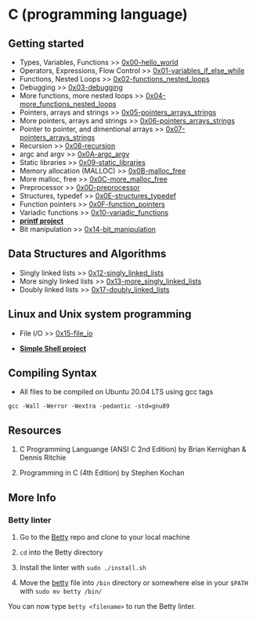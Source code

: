 # C (programming language)

## Getting started

* Types, Variables, Functions >> [0x00-hello_world](./0x00-hello_world)
* Operators, Expressions, Flow Control >> [0x01-variables_if_else_while](./0x01-variables_if_else_while)
* Functions, Nested Loops >> [0x02-functions_nested_loops](./0x02-functions_nested_loops)
* Debugging >> [0x03-debugging](./0x03-debugging)
* More functions, more nested loops >> [0x04-more_functions_nested_loops](./0x04-more_functions_nested_loops)
* Pointers, arrays and strings >> [0x05-pointers_arrays_strings](./0x05-pointers_arrays_strings)
* More pointers, arrays and strings >> [0x06-pointers_arrays_strings](./0x06-pointers_arrays_strings)
* Pointer to pointer, and dimentional arrays >> [0x07-pointers_arrays_strings](./0x07-pointers_arrays_strings)
* Recursion >> [0x08-recursion](./0x08-recursion)
* argc and argv >> [0x0A-argc_argv](./0x0A-argc_argv)
* Static libraries >> [0x09-static_libraries](./0x09-static_libraries)
* Memory allocation (MALLOC) >> [0x0B-malloc_free](./0x0B-malloc_free)
* More malloc, free >> [0x0C-more_malloc_free](./0x0C-more_malloc_free)
* Preprocessor >> [0x0D-preprocessor](./0x0D-preprocessor)
* Structures, typedef >> [0x0E-structures_typedef](./0x0E-structures_typedef)
* Function pointers >> [0x0F-function_pointers](./0x0F-function_pointers)
* Variadic functions >> [0x10-variadic_functions](./0x10-variadic_functions)
* [**printf project**](https://github.com/leroysb/printf)
* Bit manipulation >> [0x14-bit_manipulation](./0x14-bit_manipulation)

## Data Structures and Algorithms

* Singly linked lists >> [0x12-singly_linked_lists](./0x12-singly_linked_lists)
* More singly linked lists >> [0x13-more_singly_linked_lists](./0x13-more_singly_linked_lists)
* Doubly linked lists >> [0x17-doubly_linked_lists](./0x17-doubly_linked_lists)

## Linux and Unix system programming

* File I/O >> [0x15-file_io](./0x15-file_io)

* [**Simple Shell project**](https://github.com/leroysb/simple_shell)

## Compiling Syntax

* All files to be compiled on Ubuntu 20.04 LTS using gcc tags

`gcc -Wall -Werror -Wextra -pedantic -std=gnu89`

## Resources

1. C Programming Languange (ANSI C 2nd Edition) by Brian Kernighan & Dennis Ritchie

2. Programming in C (4th Edition) by Stephen Kochan

## More Info

### Betty linter

1. Go to the [Betty](https://github.com/holbertonschool/Betty) repo and clone to your local machine

2. `cd` into the Betty directory

3. Install the linter with `sudo ./install.sh`

4. Move the [betty](./betty) file into `/bin` directory or somewhere else in your `$PATH` with `sudo mv betty /bin/`

You can now type `betty <filename>` to run the Betty linter.

